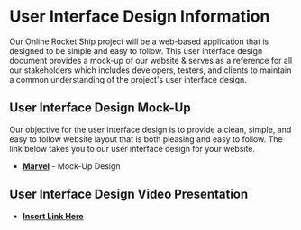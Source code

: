# User Interface Design Information
Our Online Rocket Ship project will be a web-based application that is designed to be simple and easy to follow. This user interface design document provides a mock-up of our website & serves as a reference for all our stakeholders which includes developers, testers, and clients to maintain a common understanding of the project's user interface design.
## User Interface Design Mock-Up 
Our objective for the user interface design is to provide a clean, simple, and easy to follow website layout that is both pleasing and easy to follow. The link below takes you to our user interface design for your website. 
* __[Marvel](https://marvelapp.com/prototype/103e960b/screen/93133144)__ - Mock-Up Design
  
## User Interface Design Video Presentation
* __[Insert Link Here]()__ 
